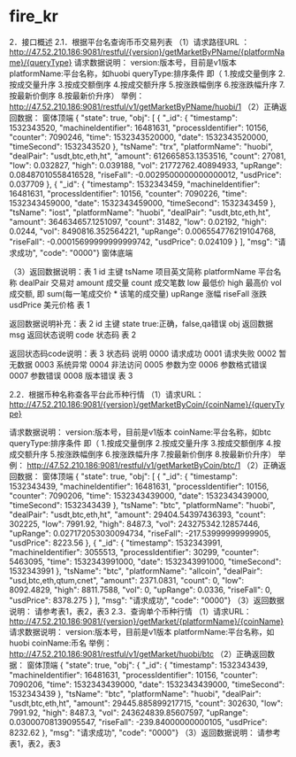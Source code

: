 # fire_kr
2．接口概述
2.1．根据平台名查询币币交易列表
（1）请求路径URL ：
http://47.52.210.186:9081/restful/{version}/getMarketByPName/{platformName}/{queryType}
请求数据说明：
version:版本号，目前是v1版本
platformName:平台名称，如huobi
queryType:排序条件
即（
1.按成交量倒序
2.按成交量升序
3.按成交额倒序
4.按成交额升序
5.按涨跌幅倒序
6.按涨跌幅升序
7.按最新价倒序
8.按最新价升序）
举例：
http://47.52.210.186:9081/restful/v1/getMarketByPName/huobi/1
（2）正确返回数据：
窗体顶端
{
    "state": true, 
    "obj": [
        {
            "_id": {
                "timestamp": 1532343520, 
                "machineIdentifier": 16481631, 
                "processIdentifier": 10156, 
                "counter": 7090246, 
                "time": 1532343520000, 
                "date": 1532343520000, 
                "timeSecond": 1532343520
            }, 
            "tsName": "trx", 
            "platformName": "huobi", 
            "dealPair": "usdt,btc,eth,ht", 
            "amount": 612665853.1353516, 
            "count": 27081, 
            "low": 0.032827, 
            "high": 0.039188, 
            "vol": 21772762.40894933, 
            "upRange": 0.08487010558416528, 
            "riseFall": -0.0029500000000000012, 
            "usdPrice": 0.037709
        }, 
        {
            "_id": {
                "timestamp": 1532343459, 
                "machineIdentifier": 16481631, 
                "processIdentifier": 10156, 
                "counter": 7090226, 
                "time": 1532343459000, 
                "date": 1532343459000, 
                "timeSecond": 1532343459
            }, 
            "tsName": "iost", 
            "platformName": "huobi", 
            "dealPair": "usdt,btc,eth,ht", 
            "amount": 364634657.1251097, 
            "count": 31482, 
            "low": 0.02192, 
            "high": 0.0244, 
            "vol": 8490816.352564221, 
            "upRange": 0.006554776219104768, 
            "riseFall": -0.00015699999999999742, 
            "usdPrice": 0.024109
        }
    ], 
    "msg": "请求成功", 
    "code": "0000"}
窗体底端

（3）返回数据说明：表 1 
id          	主键
tsName	项目英文简称
platformName	平台名称
dealPair	交易对
amount      	成交量
count       	成交笔数 
low         	最低价
high 	最高价
vol 	成交额, 即 sum(每一笔成交价 * 该笔的成交量)
upRange	涨幅
riseFall	涨跌
usdPrice	美元价格
表 1

返回数据说明补充：表 2
id          	主键
state	true:正确，false,qa错误
obj	返回数据
msg	返回状态说明
code     	状态码
表 2

返回状态码code说明：表 3
状态码        	说明
0000	请求成功
0001	请求失败
0002	暂无数据
0003	系统异常
0004	非法访问
0005	参数为空
0006	参数格式错误
0007	参数错误
0008	版本错误
表 3

2.2．根据币种名称查各平台此币种行情
（1）请求URL：
http://47.52.210.186:9081/{version}/getMarketByCoin/{coinName}/{queryType}

请求数据说明：
version:版本号，目前是v1版本
coinName:平台名称，如btc
queryType:排序条件
即（
1.按成交量倒序
2.按成交量升序
3.按成交额倒序
4.按成交额升序
5.按涨跌幅倒序
6.按涨跌幅升序
7.按最新价倒序
8.按最新价升序）
举例：
http://47.52.210.186:9081/restful/v1/getMarketByCoin/btc/1
（2）正确返回数据：
窗体顶端
{
    "state": true, 
    "obj": [
        {
            "_id": {
                "timestamp": 1532343439, 
                "machineIdentifier": 16481631, 
                "processIdentifier": 10156, 
                "counter": 7090206, 
                "time": 1532343439000, 
                "date": 1532343439000, 
                "timeSecond": 1532343439
            }, 
            "tsName": "btc", 
            "platformName": "huobi", 
            "dealPair": "usdt,btc,eth,ht", 
            "amount": 29404.54397436393, 
            "count": 302225, 
            "low": 7991.92, 
            "high": 8487.3, 
            "vol": 243275342.12857446, 
            "upRange": 0.027172053030094734, 
            "riseFall": -217.53999999999905, 
            "usdPrice": 8223.56
        }, 
        {
            "_id": {
                "timestamp": 1532343991, 
                "machineIdentifier": 3055513, 
                "processIdentifier": 30299, 
                "counter": 5463095, 
                "time": 1532343991000, 
                "date": 1532343991000, 
                "timeSecond": 1532343991
            }, 
            "tsName": "btc", 
            "platformName": "allcoin", 
            "dealPair": "usd,btc,eth,qtum,cnet", 
            "amount": 2371.0831, 
            "count": 0, 
            "low": 8092.4829, 
            "high": 8811.7588, 
            "vol": 0, 
            "upRange": 0.0336, 
            "riseFall": 0, 
            "usdPrice": 8378.275
        }
    ], 
    "msg": "请求成功", 
"code": "0000"}
（3）返回数据说明：
请参考表1，表2，表3
2.3．查询单个币种行情
（1）请求URL：
http://47.52.210.186:9081/{version}/getMarket/{platformName}/{coinName}
请求数据说明：
version:版本号，目前是v1版本
platformName:平台名称，如huobi
coinName:币名
举例：
http://47.52.210.186:9081/restful/v1/getMarket/huobi/btc
（2）正确返回数据：
窗体顶端
{
    "state": true, 
    "obj": {
        "_id": {
            "timestamp": 1532343439, 
            "machineIdentifier": 16481631, 
            "processIdentifier": 10156, 
            "counter": 7090206, 
            "time": 1532343439000, 
            "date": 1532343439000, 
            "timeSecond": 1532343439
        }, 
        "tsName": "btc", 
        "platformName": "huobi", 
        "dealPair": "usdt,btc,eth,ht", 
        "amount": 29445.885899217715, 
        "count": 302630, 
        "low": 7991.92, 
        "high": 8487.3, 
        "vol": 243624839.85607597, 
        "upRange": 0.03000708139095547, 
        "riseFall": -239.84000000000105, 
        "usdPrice": 8232.62
    }, 
    "msg": "请求成功", 
    "code": "0000"}
（3）返回数据说明：
请参考表1，表2，表3
